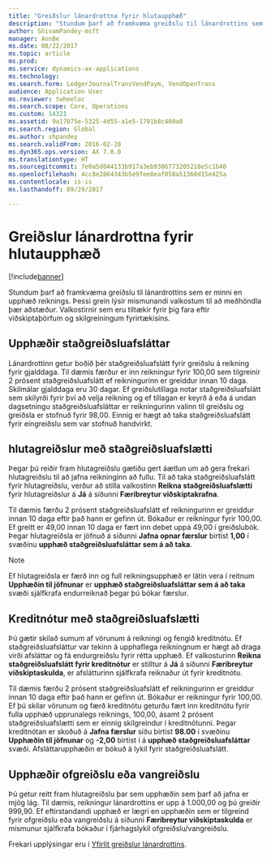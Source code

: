 ```yaml
---
title: "Greiðslur lánardrottna fyrir hlutaupphæð"
description: "Stundum þarf að framkvæma greiðslu til lánardrottins sem er minni en upphæð reiknings. Þessi grein lýsir mismunandi valkostum til að meðhöndla þær aðstæður. Valkostirnir sem eru tiltækir fyrir þig fara eftir viðskiptaþörfum og skilgreiningum fyrirtækisins."
author: ShivamPandey-msft
manager: AnnBe
ms.date: 08/22/2017
ms.topic: article
ms.prod: 
ms.service: dynamics-ax-applications
ms.technology: 
ms.search.form: LedgerJournalTransVendPaym, VendOpenTrans
audience: Application User
ms.reviewer: twheeloc
ms.search.scope: Core, Operations
ms.custom: 14321
ms.assetid: 9a17075e-5325-4d55-a1e5-1791b8c460a0
ms.search.region: Global
ms.author: shpandey
ms.search.validFrom: 2016-02-28
ms.dyn365.ops.version: AX 7.0.0
ms.translationtype: HT
ms.sourcegitcommit: 7e0a5d044133b917a3eb9386773205218e5c1b40
ms.openlocfilehash: 4cc8e2864343b5e9fee8eaf058a51360d15e425a
ms.contentlocale: is-is
ms.lasthandoff: 09/29/2017

---
```


# <a name="vendor-payments-for-a-partial-amount"></a>Greiðslur lánardrottna fyrir hlutaupphæð

[!include[banner](../includes/banner.md)]


Stundum þarf að framkvæma greiðslu til lánardrottins sem er minni en upphæð reiknings. Þessi grein lýsir mismunandi valkostum til að meðhöndla þær aðstæður. Valkostirnir sem eru tiltækir fyrir þig fara eftir viðskiptaþörfum og skilgreiningum fyrirtækisins. 

<a name="cash-discount-amounts"></a>Upphæðir staðgreiðsluafsláttar
---------------------

Lánardrottinn getur boðið þér staðgreiðsluafslátt fyrir greiðslu á reikning fyrir gjalddaga. Til dæmis færður er inn reikningur fyrir 100,00 sem tilgreinir 2 prósent staðgreiðsluafslátt ef reikningurinn er greiddur innan 10 daga. Skilmálar gjalddaga eru 30 dagar. Ef greiðslutillaga notar staðgreiðsluafslátt sem skilyrði fyrir því að velja reikning og ef tillagan er keyrð á eða á undan dagsetningu staðgreiðsluafsláttar er reikningurinn valinn til greiðslu og greiðsla er stofnuð fyrir 98,00. Einnig er hægt að taka staðgreiðsluafslátt fyrir eingreiðslu sem var stofnuð handvirkt.

## <a name="partial-payments-with-cash-discounts"></a>hlutagreiðslur með staðgreiðsluafslætti
Þegar þú reiðir fram hlutagreiðslu gætiðu gert áætlun um að gera frekari hlutagreiðslu til að jafna reikninginn að fullu. Til að taka staðgreiðsluafslátt fyrir hlutagreiðslu, verður að stilla valkostinn **Reikna staðgreiðsluafslætti** fyrir hlutagreiðslur á **Já** á síðunni **Færibreytur viðskiptakrafna**. 

Til dæmis færðu 2 prósent staðgreiðsluafslátt ef reikningurinn er greiddur innan 10 daga eftir það hann er gefinn út. Bókaður er reikningur fyrir 100,00. Ef greitt er 49,00 innan 10 daga er fært inn debet uppá 49,00 í greiðslubók. Þegar hlutagreiðsla er jöfnuð á síðunni **Jafna opnar færslur** birtist **1,00** í svæðinu **upphæð staðgreiðsluafsláttar sem á að taka**. 

> [!NOTE] 
> Ef hlutagreiðsla er færð inn og full reikningsupphæð er látin vera í reitnum **Upphæðin til jöfnunar** er **upphæð staðgreiðsluafsláttar sem á að taka** svæði sjálfkrafa endurreiknað þegar þú bókar færslur.

## <a name="credit-notes-with-cash-discounts"></a>Kreditnótur með staðgreiðsluafslætti
Þú gætir skilað sumum af vörunum á reikningi og fengið kreditnótu. Ef staðgreiðsluafsláttur var tekinn á upphaflega reikningnum er hægt að draga virði afsláttar og fá endurgreiðslu fyrir rétta upphæð. Ef valkosturinn **Reikna staðgreiðsluafslátt fyrir kreditnótur** er stilltur á **Já** á síðunni **Færibreytur viðskiptaskulda**, er afslátturinn sjálfkrafa reiknaður út fyrir kreditnótu. 

Til dæmis færðu 2 prósent staðgreiðsluafslátt ef reikningurinn er greiddur innan 10 daga eftir það hann er gefinn út. Bókaður er reikningur fyrir 100,00. Ef þú skilar vörunum og færð kreditnótu geturðu fært inn kreditnótu fyrir fulla upphæð upprunalegs reiknings, 100,00, ásamt 2 prósent staðgreiðsluafslætti sem er einnig skilgreindur í kreditnótunni.  Þegar kreditnótan er skoðuð á **Jafna færslur** síðu birtist **98.00** í svæðinu **Upphæðin til jöfnunar** og **-2,00** birtist í á **upphæð staðgreiðsluafsláttar** svæði. Afsláttarupphæðin er bókuð á lykil fyrir staðgreiðsluafslátt.

## <a name="overpaymentunderpayment-amounts"></a>Upphæðir ofgreiðslu eða vangreiðslu
Þú getur reitt fram hlutagreiðslu þar sem upphæðin sem þarf að jafna er mjög lág. Til dæmis, reikningur lánardrottins er upp á 1.000,00 og þú greiðir 999,90. Ef eftirstandandi upphæð er lægri en upphæðin sem er tilgreind fyrir ofgreiðslu eða vangreiðslu á síðunni **Færibreytur viðskiptaskulda** er mismunur sjálfkrafa bókaður í fjárhagslykil ofgreiðslu/vangreiðslu.


Frekari upplýsingar eru í [Yfirlit greiðslur lánardrottins](../cash-bank-management/tasks/vendor-payment-overview.md).

